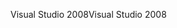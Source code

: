 <span data-ttu-id="a3b37-101">Visual Studio 2008</span><span class="sxs-lookup"><span data-stu-id="a3b37-101">Visual Studio 2008</span></span>